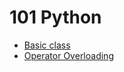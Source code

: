 # 101 Python

* [Basic class](https://github.com/369geofreeman/machine-learning-algorithms-and-data-structures/tree/main/Data-Structures/101/basic_class.py)
* [Operator Overloading](https://github.com/369geofreeman/machine-learning-algorithms-and-data-structures/tree/main/Data-Structures/101/operator_overloading.py)


